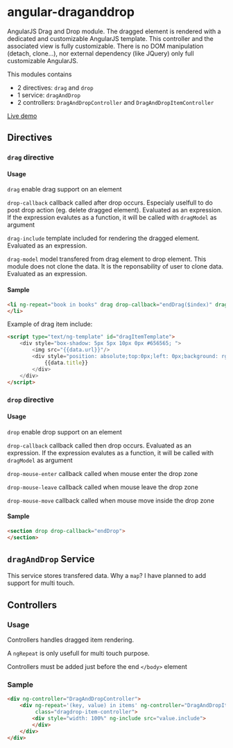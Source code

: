 angular-draganddrop
===================

AngularJS Drag and Drop module. The dragged element is rendered with a dedicated and customizable AngularJS template. This controller and the associated view is fully customizable.
There is no DOM manipulation (detach, clone...), nor external dependency (like JQuery) only full customizable AngularJS.


This modules contains 
- 2 directives: `drag` and `drop`
- 1 service: `dragAndDrop`
- 2 controllers: `DragAndDropController` and `DragAndDropItemController`


[Live demo](http://embed.plnkr.co/o2YCbCDS6ZXfykSGAkL4/preview)

## Directives

### `drag` directive

#### Usage

`drag` enable drag support on an element

`drop-callback` callback called after drop occurs. Especialy uselfull to do post drop action (eg. delete dragged element). Evaluated as an expression. If the expression evalutes as a function, it will be called with `dragModel` as argument

`drag-include` template included for rendering the dragged element. Evaluated as an expression.

`drag-model` model transfered from drag element to drop element. This module does not clone the data. It is the reponsability of user to clone data. Evaluated as an expression.


#### Sample
```html
<li ng-repeat="book in books" drag drop-callback="endDrag($index)" drag-include="'dragItemTemplate'" drag-model="book">
</li>
```

Example of drag item include:

```html
<script type="text/ng-template" id="dragItemTemplate">
    <div style="box-shadow: 5px 5px 10px 0px #656565; ">
        <img src="{{data.url}}"/>
        <div style="position: absolute;top:0px;left: 0px;background: rgba(255,255,255,0.8);width: 100%">
            {{data.title}}
        </div>
    </div>
</script>
```


### `drop` directive

#### Usage

`drop` enable drop support on an element

`drop-callback` callback called then drop occurs. Evaluated as an expression. If the expression evalutes as a function, it will be called with `dragModel` as argument

`drop-mouse-enter` callback called when mouse enter the drop zone

`drop-mouse-leave` callback called when mouse leave the drop zone

`drop-mouse-move` callback called when mouse move inside the drop zone

#### Sample

```html
<section drop drop-callback="endDrop">
</section>
```


## `dragAndDrop` Service

This service stores transfered data. 
Why a `map`? I have planned to add support for multi touch.


## Controllers

### Usage

Controllers handles dragged item rendering. 

A `ngRepeat` is only usefull for multi touch purpose.

Controllers must be added just before the end `</body>` element

### Sample

```html
<div ng-controller="DragAndDropController">
    <div ng-repeat='(key, value) in items' ng-controller="DragAndDropItemController" ng-init="init(value.data)"
         class="dragdrop-item-controller">
        <div style="width: 100%" ng-include src="value.include">
        </div>
    </div>
</div>
```





